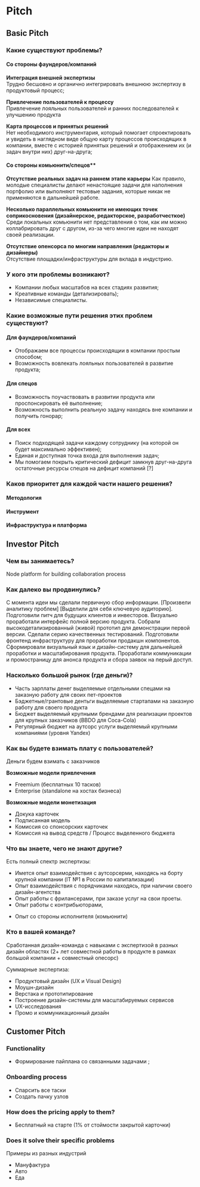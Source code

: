 # Pitch

## Basic Pitch

### Какие существуют проблемы?

#### Со стороны фаундеров/компаний
**Интеграция внешней экспертизы**  
Трудно бесшовно и органично интегрировать внешнюю экспертизу в продуктовый процесс;

**Привлечение пользователей к процессу**  
Привлечение лояльных пользователей и ранних последователей к улучшению продукта

**Карта процессов и принятых решений**  
Нет необходимого инструментария, который помогает спроектировать и увидеть в наглядном виде общую карту процессов происходящих в компании, вместе с историей принятых решений и отображением их (и задач внутри них) друг-на-друга;

#### Со стороны комьюнити/спецов**  
**Отсутствие реальных задач на раннем этапе карьеры**
Как правило, молодые специалисты делают ненастоящие задачи для наполнения портфолио или выполняют тестовые задания, которые никак не применяются в дальнейшей работе.

**Несколько параллельных комьюнити не имеющих точек соприкосновения (дизайнерское, редакторское, разработчесткое)**  
Среди локальных комьюнити нет представления о том, как им можно коллабрировать друг с другом, из-за чего многие идеи не находят своей реализации.

**Отсутствие опенсорса по многим направления (редакторы и дизайнеры)**  
Отсутствие площадки/инфраструктуры для вклада в индустрию.


### У кого эти проблемы возникают?
- Компании любых масштабов на всех стадиях развития;
- Креативные команды (детализировать);
- Независимые специалисты.


### Какие возможные пути решения этих проблем существуют?

#### Для фаундеров/компаний
- Отображаем все процессы происходящии в компании простым способом;
- Возможность вовлекать лояльных пользователей в развитие продукта;

#### Для спецов
- Возможность поучаствовать в развитии продукта или проспонсировать её выполнение;
- Возможность выполнить реальную задачу находясь вне компании и получить гонорар;

#### Для всех
- Поиск подходящей задачи каждому сотруднику (на которой он будет максимально эффективен);
- Единая и доступная точка входа для выполнения задач;
- Мы помогаем покрыть критический дефицит замкнув друг-на-друга остаточные ресурсы спецов на дефицит компаний [?]


### Каков приоритет для каждой части нашего решения?

#### Методология

#### Инструмент

#### Инфраструктура и платформа




## Investor Pitch
### Чем вы занимаетесь?
Node platform for building collaboration process

### Как далеко вы продвинулись?
С момента идеи мы сделали первичную сбор информации. [Произвели аналитику проблем] [Выделили для себя ключевую аудиторию]. Подготовили питч для будущих клиентов и инвесторов. Визуально проработали интерфейс полной версию продукта. Собрали высокодетализированный (живой) прототип для демонстрации первой версии. Сделали серию качественных тестирований. Подготовили фронтенд инфраструктуру для проработки продакшн компонентов. Сформировали визуальный язык и дизайн-систему для дальнейшей проработки и масштабирования продукта. Проработали коммуникации и промостраницу для анонса продукта и сбора заявок на перый доступ.


### Насколько большой рынок (где деньги)?
- Часть зарплаты денег выделяемые отдельными спецами на заказную работу для своих пет-проектов
- Бэджетные/грантовые дентьги выделяемые стартапами на заказную работу для своего продукта
- Бюджет выделяемый крупными брендами для реализации проектов для крупных заказчиков (BBDO для Coca-Cola)
- Регулярный бюджет на аутсорс услуги выделяемый крупными компаниями (уровня Yandex)

### Как вы будете взимать плату с пользователей?
Деньги будем взимать с заказчиков

**Возможные модели привлечения**
- Freemium (бесплатных 10 тасков)
- Enterprise (standalone на хостах бизнеса)

**Возможные модели монетизация**
- Докука карточек
- Подписанная модель
- Комиссия со спонсорских карточек
- Комиссия на вывод средств / Процесс выделенного бюджета

### Что вы знаете, чего не знают другие?
Есть полный спектр экспертизы:
- Имется опыт взаимодействия с аутсорсерми, находясь на борту крупной компании (IT №1 в России по капитализации)
- Опыт взаимодействия с порядчиками находясь, при наличии своего дизайн-агентства
- Опыт работы с фрилансерами, при заказе услуг на свои проеты.
- Опыт работы с контрибьюторами, 

+ Опыт со стороны исполнителя (комьюнити)

### Кто в вашей команде?
Сработанная дизайн-команда c навыками с экспертизой в разных дизайн областях (2+ лет совместной работы в продукте в рамках большой компании + совместный опесорс)

Суммарные экспертиза:
- Продуктовый дизайн (UX и Visual Design)
- Моушн-дизайн
- Верстака и прототипирование
- Построение дизайн-системы для масштабируемых сервисов
- UX-исследования
- Промо и коммуникационный дизайн





## Customer Pitch

### Functionality
- Формирование пайплана со связанными задачами ;

### Onboarding process
- Спарсить все таски
- Создать пачку узлов

### How does the pricing apply to them?
- Бесплатный на старте (1% от стоймости закрытой карточки)

### Does it solve their specific problems
Примеры из разных индустрий
- Мануфактура
- Авто
- Еда
